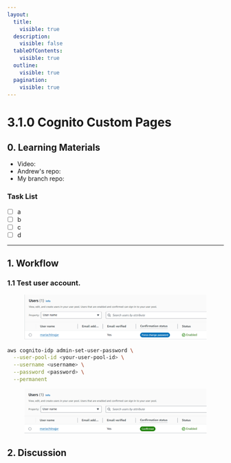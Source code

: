 ```yaml
---
layout:
  title:
    visible: true
  description:
    visible: false
  tableOfContents:
    visible: true
  outline:
    visible: true
  pagination:
    visible: true
---
```


# 3.1.0 Cognito Custom Pages

## **0. Learning Materials**

* Video:&#x20;
* Andrew's repo:&#x20;
* My branch repo:&#x20;

### &#x20;Task List

* [ ] a
* [ ] b
* [ ] c
* [ ] d

***

## 1. Workflow

### 1.1 Test user account.&#x20;

<figure><img src="../../.gitbook/assets/image (64).png" alt=""><figcaption></figcaption></figure>



```bash
aws cognito-idp admin-set-user-password \
  --user-pool-id <your-user-pool-id> \
  --username <username> \
  --password <password> \
  --permanent
```

<figure><img src="../../.gitbook/assets/image (65).png" alt=""><figcaption></figcaption></figure>



## 2. Discussion

